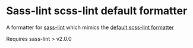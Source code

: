 # Sass-lint scss-lint default formatter

A formatter for [sass-lint](https://github.com/sasstools/sass-lint) which mimics the [default scss-lint formatter](https://github.com/brigade/scss-lint#default)

Requires sass-lint > v2.0.0 
